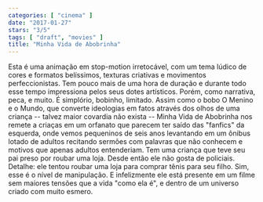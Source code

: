 ```yaml
---
categories: [ "cinema" ]
date: "2017-01-27"
stars: "3/5"
tags: [ "draft", "movies" ]
title: "Minha Vida de Abobrinha"
---
```

Esta é uma animação em stop-motion irretocável, com um tema lúdico
de cores e formatos belíssimos, texturas criativas e movimentos
perfeccionistas. Tem pouco mais de uma hora de duração e durante
todo esse tempo impressiona pelos seus dotes artísticos. Porém, como
narrativa, peca, e muito. É simplório, bobinho, limitado. Assim como
o bobo O Menino e o Mundo, que converte ideologias em fatos através dos
olhos de uma criança -- talvez maior covardia não exista -- Minha Vida
de Abobrinha nos remete a criaças em um orfanato que parecem ter saído
das "fanfics" da esquerda, onde vemos pequeninos de seis anos levantando
em um ônibus lotado de adultos recitando sermões com palavras que não
conhecem e motivos que apenas adultos entenderiam. Tem uma criança que
teve seu pai preso por roubar uma loja. Desde então ele não gosta de
policiais. Detalhe: ele tentou roubar uma loja para comprar tênis para
seu filho. Sim, esse é o nível de manipulação. E infelizmente ele
está presente em um filme sem maiores tensões que a vida "como ela é",
e dentro de um universo criado com muito esmero.
